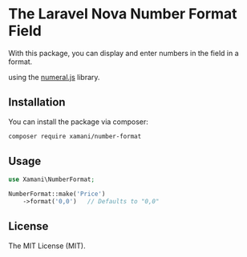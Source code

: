 # The Laravel Nova Number Format Field

With this package, you can display and enter numbers in the field in a format.

using the [numeral.js](http://numeraljs.com/) library.
## Installation

You can install the package via composer:

```bash
composer require xamani/number-format
```

## Usage

```php
use Xamani\NumberFormat;

NumberFormat::make('Price')
    ->format('0,0')   // Defaults to "0,0"
```

## License

The MIT License (MIT).

